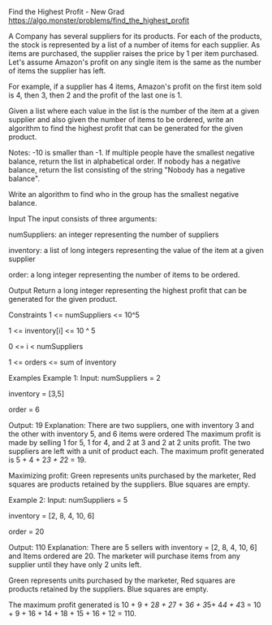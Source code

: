 Find the Highest Profit - New Grad
https://algo.monster/problems/find_the_highest_profit

A Company has several suppliers for its products. For each of the products, the stock is represented by a list of a number of items for each supplier. As items are purchased, the supplier raises the price by 1 per item purchased. Let's assume Amazon's profit on any single item is the same as the number of items the supplier has left.

For example, if a supplier has 4 items, Amazon's profit on the first item sold is 4, then 3, then 2 and the profit of the last one is 1.

Given a list where each value in the list is the number of the item at a given supplier and also given the number of items to be ordered, write an algorithm to find the highest profit that can be generated for the given product.

Notes: -10 is smaller than -1. If multiple people have the smallest negative balance, return the list in alphabetical order. If nobody has a negative balance, return the list consisting of the string "Nobody has a negative balance".

Write an algorithm to find who in the group has the smallest negative balance.

Input
The input consists of three arguments:

numSuppliers: an integer representing the number of suppliers

inventory: a list of long integers representing the value of the item at a given supplier

order: a long integer representing the number of items to be ordered.

Output
Return a long integer representing the highest profit that can be generated for the given product.

Constraints
1 <= numSuppliers <= 10^5

1 <= inventory[i] <= 10 ^ 5

0 <= i < numSuppliers

1 <= orders <= sum of inventory

Examples
Example 1:
Input:
numSuppliers = 2

inventory = [3,5]

order = 6

Output: 19
Explanation:
There are two suppliers, one with inventory 3 and the other with inventory 5, and 6 items were ordered The maximum profit is made by selling 1 for 5, 1 for 4, and 2 at 3 and 2 at 2 units profit. The two suppliers are left with a unit of product each. The maximum profit generated is 5 + 4 + 2*3 + 2*2 = 19.



Maximizing profit: Green represents units purchased by the marketer, Red squares are products retained by the suppliers. Blue squares are empty.

Example 2:
Input:
numSuppliers = 5

inventory = [2, 8, 4, 10, 6]

order = 20

Output: 110
Explanation:
There are 5 sellers with inventory = [2, 8, 4, 10, 6] and Items ordered are 20. The marketer will purchase items from any supplier until they have only 2 units left.



Green represents units purchased by the marketer, Red squares are products retained by the suppliers. Blue squares are empty.

The maximum profit generated is 10 + 9 + 2*8 + 2*7 + 3*6 + 3*5+ 4*4 + 4*3 = 10 + 9 + 16 + 14 + 18 + 15 + 16 + 12 = 110.




